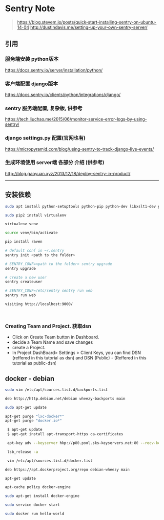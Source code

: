 Sentry Note
===========

> <https://blog.stevem.io/posts/quick-start-installing-sentry-on-ubuntu-14-04>
> <http://dustindavis.me/setting-up-your-own-sentry-server/>

引用
----

### 服务端安装 python版本

<https://docs.sentry.io/server/installation/python/>

### 客户端配置 django版本

<https://docs.sentry.io/clients/python/integrations/django/>

### sentry 服务端配置, 复杂版, 供参考

<https://tech.liuchao.me/2015/06/monitor-service-error-logs-by-using-sentry/>

### django settings.py 配置(官网也有)

<https://micropyramid.com/blog/using-sentry-to-track-django-live-events/>

### 生成环境使用 server端 各部分 介绍 (供参考)

<http://blog.gaoyuan.xyz/2013/12/18/deploy-sentry-in-product/>

---

安装依赖
-------
``` sh
sudo apt install python-setuptools python-pip python-dev libxslt1-dev gcc libffi-dev libjpeg-dev libxml2-dev libxslt-dev libyaml-dev libpq-dev

sudo pip2 install virtualenv

virtualenv venv

source venv/bin/activate

pip install raven

# default conf in ~/.sentry
sentry init <path to the folder>

# SENTRY_CONF=<path to the folder> sentry upgrade
sentry upgrade

# create a new user
sentry createuser

# SENTRY_CONF=/etc/sentry sentry run web
sentry run web

visiting http://localhost:9000/




```

### Creating Team and Project. 获取dsn

- Click on Create Team button in Dashboard.
- decide a Team Name and save changes
- create a Project.
- In Project DashBoard> Settings >  Client Keys, you can find DSN (reffered in this tutorial as dsn) and DSN (Public) - (Reffered in this tutorial as public-dsn)




docker - debian
---------------

``` sh
sudo vim /etc/apt/sources.list.d/backports.list

deb http://http.debian.net/debian wheezy-backports main

sudo apt-get update

apt-get purge "lxc-docker*"
apt-get purge "docker.io*"

 $ apt-get update
 $ apt-get install apt-transport-https ca-certificates

 apt-key adv --keyserver hkp://p80.pool.sks-keyservers.net:80 --recv-keys 58118E89F3A912897C070ADBF76221572C52609D

 lsb_release -a

 vim /etc/apt/sources.list.d/docker.list

deb https://apt.dockerproject.org/repo debian-wheezy main

apt-get update

apt-cache policy docker-engine

sudo apt-get install docker-engine

sudo service docker start

sudo docker run hello-world
```
